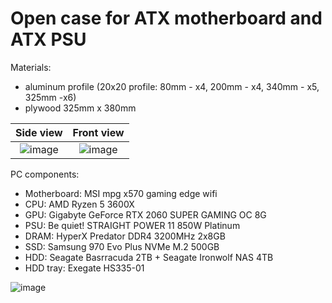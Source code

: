 # Open case for ATX motherboard and ATX PSU 
Materials: 
- aluminum profile (20x20 profile: 80mm - x4, 200mm - x4, 340mm - x5, 325mm -x6)
- plywood 325mm x 380mm

Side view   |  Front view
:-------------------------:|:-------------------------:
![image](https://user-images.githubusercontent.com/65111871/169840745-2d11a9cc-a701-402d-9473-d795b6f0680a.png) | ![image](https://user-images.githubusercontent.com/65111871/169840880-bf327a3e-b8a3-4148-ad5b-be0668d13f69.png)



PC components:
- Motherboard: MSI mpg x570 gaming edge wifi 
- CPU: AMD Ryzen 5 3600X
- GPU: Gigabyte GeForce RTX 2060 SUPER GAMING OC 8G
- PSU: Be quiet! STRAIGHT POWER 11 850W Platinum
- DRAM: HyperX Predator DDR4 3200MHz 2x8GB
- SSD: Samsung 970 Evo Plus NVMe M.2 500GB
- HDD: Seagate Basrracuda 2TB + Seagate Ironwolf NAS 4TB
- HDD tray: Exegate HS335-01

![image](https://user-images.githubusercontent.com/65111871/169838196-688e8aec-60ef-4897-8486-d47e05c55074.png)
